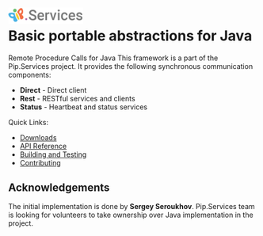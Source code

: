 # <img src="https://github.com/pip-services/pip-services/raw/master/design/Logo.png" alt="Pip.Services Logo" style="max-width:30%"> <br/> Basic portable abstractions for Java

Remote Procedure Calls for Java
This framework is a part of the Pip.Services project. It provides the following synchronous communication components:

- **Direct** - Direct client 
- **Rest** - RESTful services and clients
- **Status** - Heartbeat and status services

Quick Links:

* [Downloads](https://github.com/pip-services-java/pip-services-rpc-java/blob/master/doc/Downloads.md)
* [API Reference](http://htmlpreview.github.io/?https://github.com/pip-services-java/pip-services-rpc-java/blob/master/doc/api/index.html)
* [Building and Testing](https://github.com/pip-services-java/pip-services-rpc-java/blob/master/doc/Development.md)
* [Contributing](https://github.com/pip-services-java/pip-services-rpc-java/blob/master/doc/Development.md/#contrib)

## Acknowledgements

The initial implementation is done by **Sergey Seroukhov**. Pip.Services team is looking for volunteers to 
take ownership over Java implementation in the project.

